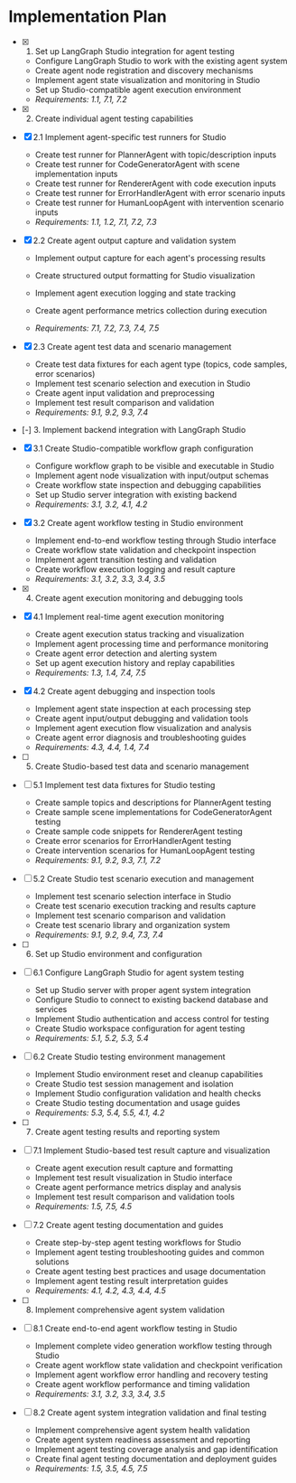 # Implementation Plan

- [x] 1. Set up LangGraph Studio integration for agent testing





  - Configure LangGraph Studio to work with the existing agent system
  - Create agent node registration and discovery mechanisms
  - Implement agent state visualization and monitoring in Studio
  - Set up Studio-compatible agent execution environment
  - _Requirements: 1.1, 7.1, 7.2_

- [x] 2. Create individual agent testing capabilities






- [x] 2.1 Implement agent-specific test runners for Studio

  - Create test runner for PlannerAgent with topic/description inputs
  - Create test runner for CodeGeneratorAgent with scene implementation inputs
  - Create test runner for RendererAgent with code execution inputs
  - Create test runner for ErrorHandlerAgent with error scenario inputs
  - Create test runner for HumanLoopAgent with intervention scenario inputs
  - _Requirements: 1.1, 1.2, 7.1, 7.2, 7.3_



- [x] 2.2 Create agent output capture and validation system





  - Implement output capture for each agent's processing results
  - Create structured output formatting for Studio visualization
  - Implement agent execution logging and state tracking
  - Create agent performance metrics collection during execution


  - _Requirements: 7.1, 7.2, 7.3, 7.4, 7.5_

- [x] 2.3 Create agent test data and scenario management





  - Create test data fixtures for each agent type (topics, code samples, error scenarios)
  - Implement test scenario selection and execution in Studio
  - Create agent input validation and preprocessing
  - Implement test result comparison and validation
  - _Requirements: 9.1, 9.2, 9.3, 7.4_

- [-] 3. Implement backend integration with LangGraph Studio





- [x] 3.1 Create Studio-compatible workflow graph configuration




  - Configure workflow graph to be visible and executable in Studio
  - Implement agent node visualization with input/output schemas
  - Create workflow state inspection and debugging capabilities
  - Set up Studio server integration with existing backend
  - _Requirements: 3.1, 3.2, 4.1, 4.2_

- [x] 3.2 Create agent workflow testing in Studio environment





  - Implement end-to-end workflow testing through Studio interface
  - Create workflow state validation and checkpoint inspection
  - Implement agent transition testing and validation
  - Create workflow execution logging and result capture
  - _Requirements: 3.1, 3.2, 3.3, 3.4, 3.5_

- [x] 4. Create agent execution monitoring and debugging tools







- [x] 4.1 Implement real-time agent execution monitoring



  - Create agent execution status tracking and visualization
  - Implement agent processing time and performance monitoring
  - Create agent error detection and alerting system
  - Set up agent execution history and replay capabilities
  - _Requirements: 1.3, 1.4, 7.4, 7.5_

- [x] 4.2 Create agent debugging and inspection tools


  - Implement agent state inspection at each processing step
  - Create agent input/output debugging and validation tools
  - Implement agent execution flow visualization and analysis
  - Create agent error diagnosis and troubleshooting guides
  - _Requirements: 4.3, 4.4, 1.4, 7.4_

- [ ] 5. Create Studio-based test data and scenario management
- [ ] 5.1 Implement test data fixtures for Studio testing
  - Create sample topics and descriptions for PlannerAgent testing
  - Create sample scene implementations for CodeGeneratorAgent testing
  - Create sample code snippets for RendererAgent testing
  - Create error scenarios for ErrorHandlerAgent testing
  - Create intervention scenarios for HumanLoopAgent testing
  - _Requirements: 9.1, 9.2, 9.3, 7.1, 7.2_

- [ ] 5.2 Create Studio test scenario execution and management
  - Implement test scenario selection interface in Studio
  - Create test scenario execution tracking and results capture
  - Implement test scenario comparison and validation
  - Create test scenario library and organization system
  - _Requirements: 9.1, 9.2, 9.4, 7.3, 7.4_

- [ ] 6. Set up Studio environment and configuration
- [ ] 6.1 Configure LangGraph Studio for agent system testing
  - Set up Studio server with proper agent system integration
  - Configure Studio to connect to existing backend database and services
  - Implement Studio authentication and access control for testing
  - Create Studio workspace configuration for agent testing
  - _Requirements: 5.1, 5.2, 5.3, 5.4_

- [ ] 6.2 Create Studio testing environment management
  - Implement Studio environment reset and cleanup capabilities
  - Create Studio test session management and isolation
  - Implement Studio configuration validation and health checks
  - Create Studio testing documentation and usage guides
  - _Requirements: 5.3, 5.4, 5.5, 4.1, 4.2_

- [ ] 7. Create agent testing results and reporting system
- [ ] 7.1 Implement Studio-based test result capture and visualization
  - Create agent execution result capture and formatting
  - Implement test result visualization in Studio interface
  - Create agent performance metrics display and analysis
  - Implement test result comparison and validation tools
  - _Requirements: 1.5, 7.5, 4.5_

- [ ] 7.2 Create agent testing documentation and guides
  - Create step-by-step agent testing workflows for Studio
  - Implement agent testing troubleshooting guides and common solutions
  - Create agent testing best practices and usage documentation
  - Implement agent testing result interpretation guides
  - _Requirements: 4.1, 4.2, 4.3, 4.4, 4.5_

- [ ] 8. Implement comprehensive agent system validation
- [ ] 8.1 Create end-to-end agent workflow testing in Studio
  - Implement complete video generation workflow testing through Studio
  - Create agent workflow state validation and checkpoint verification
  - Implement agent workflow error handling and recovery testing
  - Create agent workflow performance and timing validation
  - _Requirements: 3.1, 3.2, 3.3, 3.4, 3.5_

- [ ] 8.2 Create agent system integration validation and final testing
  - Implement comprehensive agent system health validation
  - Create agent system readiness assessment and reporting
  - Implement agent testing coverage analysis and gap identification
  - Create final agent testing documentation and deployment guides
  - _Requirements: 1.5, 3.5, 4.5, 7.5_